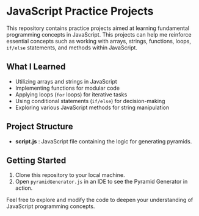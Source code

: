 # JavaScript Practice Projects

This repository contains practice projects aimed at learning fundamental programming concepts in JavaScript. This projects can help me reinforce essential concepts such as working with arrays, strings, functions, loops, `if/else` statements, and methods within JavaScript.

## What I Learned

* Utilizing arrays and strings in JavaScript
* Implementing functions for modular code
* Applying loops (`for` loops) for iterative tasks
* Using conditional statements (`if/else`) for decision-making
* Exploring various JavaScript methods for string manipulation

## Project Structure

* **script.js** : JavaScript file containing the logic for generating pyramids.

## Getting Started

1. Clone this repository to your local machine.
2. Open `pyramidGenerator.js` in an IDE to see the Pyramid Generator in action.

Feel free to explore and modify the code to deepen your understanding of JavaScript programming concepts.

